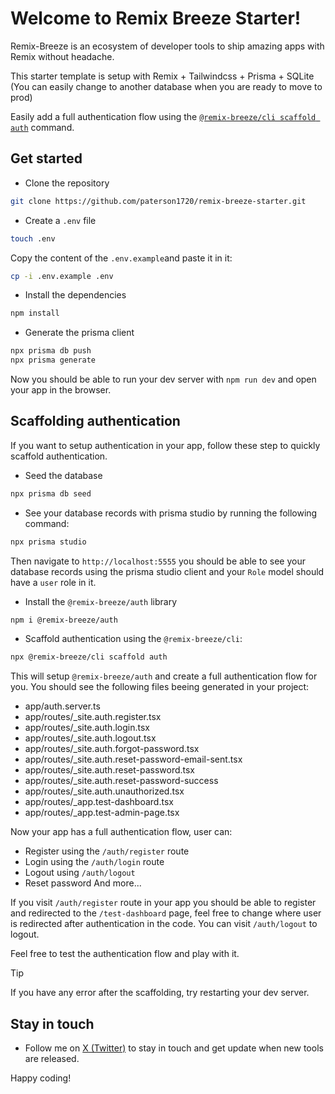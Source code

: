 # Welcome to Remix Breeze Starter!

Remix-Breeze is an ecosystem of developer tools to ship amazing apps with Remix without headache.

This starter template is setup with Remix + Tailwindcss + Prisma + SQLite (You can easily change to another database when you are ready to move to prod)

Easily add a full authentication flow using the [`@remix-breeze/cli scaffold auth`](#scaffolding-authentication) command.

## Get started

- Clone the repository

```bash
git clone https://github.com/paterson1720/remix-breeze-starter.git
```

- Create a `.env` file

```bash
touch .env
```

Copy the content of the `.env.example`and paste it in it:

```bash
cp -i .env.example .env
```

- Install the dependencies

```bash
npm install
```

- Generate the prisma client

```bash
npx prisma db push
npx prisma generate
```

Now you should be able to run your dev server with `npm run dev` and open your app in the browser.

## Scaffolding authentication

If you want to setup authentication in your app, follow these step to quickly scaffold authentication.

- Seed the database

```bash
npx prisma db seed
```

- See your database records with prisma studio by running the following command:

```bash
npx prisma studio
```

Then navigate to `http://localhost:5555` you should be able to see your database records using the prisma studio client and your `Role` model should have a `user` role in it.

- Install the `@remix-breeze/auth` library

```bash
npm i @remix-breeze/auth
```

- Scaffold authentication using the `@remix-breeze/cli`:

```bash
npx @remix-breeze/cli scaffold auth
```

This will setup `@remix-breeze/auth` and create a full authentication flow for you.
You should see the following files beeing generated in your project:

- app/auth.server.ts
- app/routes/\_site.auth.register.tsx
- app/routes/\_site.auth.login.tsx
- app/routes/\_site.auth.logout.tsx
- app/routes/\_site.auth.forgot-password.tsx
- app/routes/\_site.auth.reset-password-email-sent.tsx
- app/routes/\_site.auth.reset-password.tsx
- app/routes/\_site.auth.reset-password-success
- app/routes/\_site.auth.unauthorized.tsx
- app/routes/\_app.test-dashboard.tsx
- app/routes/\_app.test-admin-page.tsx

Now your app has a full authentication flow, user can:

- Register using the `/auth/register` route
- Login using the `/auth/login` route
- Logout using `/auth/logout`
- Reset password
  And more...

If you visit `/auth/register` route in your app you should be able to register and redirected to the `/test-dashboard` page, feel free to change where user is redirected after authentication in the code. You can visit `/auth/logout` to logout.

Feel free to test the authentication flow and play with it.

> [!Tip]
> If you have any error after the scaffolding, try restarting your dev server.

## Stay in touch

- Follow me on [X (Twitter)](https://twitter.com/Paterson1720) to stay in touch and get update when new tools are released.

Happy coding!
